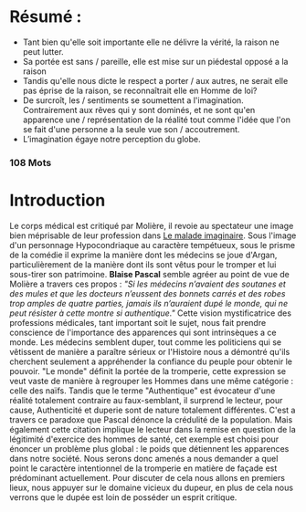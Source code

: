 # Résumé :
- Tant bien qu'elle soit importante elle ne délivre la vérité, la raison ne peut lutter.
- Sa portée est sans / pareille, elle est mise sur un piédestal opposé a la raison 
- Tandis qu'elle nous dicte le respect a porter / aux autres, ne serait elle pas éprise de la raison, se reconnaîtrait elle en Homme de loi?
- De surcroît, les / sentiments se soumettent a l'imagination. Contrairement aux rêves qui y sont dominés, et ne sont qu'en apparence une / représentation de la réalité tout comme l'idée que l'on se fait d'une personne a la seule vue son / accoutrement.
- L’imagination égaye notre perception du globe.
### 108 Mots
# Introduction

Le corps médical est critiqué par Molière, il revoie au spectateur une image bien méprisable de leur profession dans <u>Le malade imaginaire</u>. Sous l'image d'un personnage Hypocondriaque au caractère tempétueux, sous le prisme de la comédie il exprime la manière dont les médecins se joue d'Argan, particulièrement de la manière dont ils sont vêtus pour le tromper et lui sous-tirer son patrimoine. __Blaise Pascal__ semble agréer au point de vue de Molière a travers ces propos : <i>"Si les médecins n’avaient des soutanes et des mules et que les docteurs n’eussent des bonnets carrés et des robes trop amples de quatre parties, jamais ils n’auraient dupé le monde, qui ne peut résister à cette montre si authentique."</i> Cette vision mystificatrice des professions médicales, tant important soit le sujet, nous fait prendre conscience de l'importance des apparences qui sont intrinsèques a ce monde. Les médecins semblent duper, tout comme les politiciens qui se vêtissent de manière a paraître sérieux or l'Histoire nous a démontré qu'ils cherchent seulement a appréhender la confiance du peuple pour obtenir le pouvoir. "Le monde" définit la portée de la tromperie, cette expression se veut vaste de manière à regrouper les Hommes dans une même catégorie : celle des naïfs. Tandis que le terme "Authentique" est évocateur d'une réalité totalement contraire au faux-semblant, il surprend le lecteur, pour cause, Authenticité et duperie sont de nature totalement différentes.
	C'est a travers ce paradoxe que Pascal dénonce la crédulité de la population.
Mais également cette citation implique le lecteur dans la remise en question de la légitimité d'exercice des hommes de santé, cet exemple est choisi pour énoncer un problème plus global : le poids que détiennent les apparences dans notre société. Nous serons donc amenés a nous demander a quel point le caractère intentionnel de la tromperie en matière de façade est prédominant actuellement. 
	Pour discuter de cela nous allons en premiers lieux, nous appuyer sur le domaine vicieux
du dupeur, en plus de cela nous verrons que le dupée est loin de posséder un esprit critique. 
